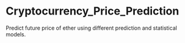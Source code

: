 # Cryptocurrency_Price_Prediction
Predict future price of ether using different prediction and statistical models.
